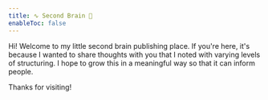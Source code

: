 ```yaml
---
title: ∿ Second Brain 🧠
enableToc: false
---
```


Hi! Welcome to my little second brain publishing place. If you're here, it's because I wanted to share thoughts with you that I noted with varying levels of structuring. I hope to grow this in a meaningful way so that it can inform people. 

Thanks for visiting!